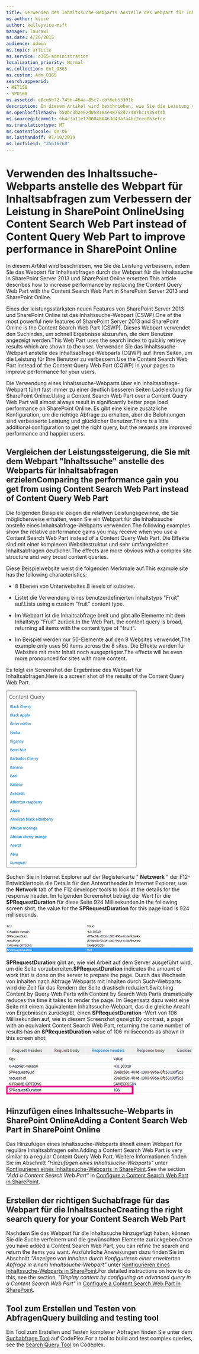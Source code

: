 ```yaml
---
title: Verwenden des Inhaltssuche-Webparts anstelle des Webpart für Inhaltsabfragen zum Verbessern der Leistung in SharePoint Online
ms.author: kvice
author: kelleyvice-msft
manager: laurawi
ms.date: 4/20/2015
audience: Admin
ms.topic: article
ms.service: o365-administration
localization_priority: Normal
ms.collection: Ent_O365
ms.custom: Adm_O365
search.appverid:
- MET150
- SPO160
ms.assetid: e8ce6b72-745b-464a-85c7-cbf6eb53391b
description: In diesem Artikel wird beschrieben, wie Sie die Leistung verbessern, indem Sie das Webpart für Inhaltsabfragen durch das Webpart für die Inhaltssuche in SharePoint Server 2013 und SharePoint Online ersetzen.
ms.openlocfilehash: b50bc3b2e62d058384e48752d77407bc19354f4b
ms.sourcegitcommit: 6b4c3a11ef7000480463d43a7a4bc2ced063efce
ms.translationtype: MT
ms.contentlocale: de-DE
ms.lasthandoff: 07/10/2019
ms.locfileid: "35616768"
---
```

# <a name="using-content-search-web-part-instead-of-content-query-web-part-to-improve-performance-in-sharepoint-online"></a><span data-ttu-id="716ea-103">Verwenden des Inhaltssuche-Webparts anstelle des Webpart für Inhaltsabfragen zum Verbessern der Leistung in SharePoint Online</span><span class="sxs-lookup"><span data-stu-id="716ea-103">Using Content Search Web Part instead of Content Query Web Part to improve performance in SharePoint Online</span></span>

<span data-ttu-id="716ea-104">In diesem Artikel wird beschrieben, wie Sie die Leistung verbessern, indem Sie das Webpart für Inhaltsabfragen durch das Webpart für die Inhaltssuche in SharePoint Server 2013 und SharePoint Online ersetzen.</span><span class="sxs-lookup"><span data-stu-id="716ea-104">This article describes how to increase performance by replacing the Content Query Web Part with the Content Search Web Part in SharePoint Server 2013 and SharePoint Online.</span></span>
  
<span data-ttu-id="716ea-105">Eines der leistungsstärksten neuen Features von SharePoint Server 2013 und SharePoint Online ist das Inhaltssuche-Webpart (CSWP).</span><span class="sxs-lookup"><span data-stu-id="716ea-105">One of the most powerful new features of SharePoint Server 2013 and SharePoint Online is the Content Search Web Part (CSWP).</span></span> <span data-ttu-id="716ea-106">Dieses Webpart verwendet den Suchindex, um schnell Ergebnisse abzurufen, die dem Benutzer angezeigt werden.</span><span class="sxs-lookup"><span data-stu-id="716ea-106">This Web Part uses the search index to quickly retrieve results which are shown to the user.</span></span> <span data-ttu-id="716ea-107">Verwenden Sie das Inhaltssuche-Webpart anstelle des Inhaltsabfrage-Webparts (CQWP) auf Ihren Seiten, um die Leistung für Ihre Benutzer zu verbessern.</span><span class="sxs-lookup"><span data-stu-id="716ea-107">Use the Content Search Web Part instead of the Content Query Web Part (CQWP) in your pages to improve performance for your users.</span></span>
  
<span data-ttu-id="716ea-108">Die Verwendung eines Inhaltssuche-Webparts über ein Inhaltsabfrage-Webpart führt fast immer zu einer deutlich besseren Seiten Ladeleistung für SharePoint Online.</span><span class="sxs-lookup"><span data-stu-id="716ea-108">Using a Content Search Web Part over a Content Query Web Part will almost always result in significantly better page load performance on SharePoint Online.</span></span> <span data-ttu-id="716ea-109">Es gibt eine kleine zusätzliche Konfiguration, um die richtige Abfrage zu erhalten, aber die Belohnungen sind verbesserte Leistung und glücklicher Benutzer.</span><span class="sxs-lookup"><span data-stu-id="716ea-109">There is a little additional configuration to get the right query, but the rewards are improved performance and happier users.</span></span>
  
## <a name="comparing-the-performance-gain-you-get-from-using-content-search-web-part-instead-of-content-query-web-part"></a><span data-ttu-id="716ea-110">Vergleichen der Leistungssteigerung, die Sie mit dem Webpart "Inhaltssuche" anstelle des Webparts für Inhaltsabfragen erzielen</span><span class="sxs-lookup"><span data-stu-id="716ea-110">Comparing the performance gain you get from using Content Search Web Part instead of Content Query Web Part</span></span>

<span data-ttu-id="716ea-111">Die folgenden Beispiele zeigen die relativen Leistungsgewinne, die Sie möglicherweise erhalten, wenn Sie ein Webpart für die Inhaltssuche anstelle eines Inhaltsabfrage-Webparts verwenden.</span><span class="sxs-lookup"><span data-stu-id="716ea-111">The following examples show the relative performance gains you may receive when you use a Content Search Web Part instead of a Content Query Web Part.</span></span> <span data-ttu-id="716ea-112">Die Effekte sind mit einer komplexen Websitestruktur und sehr umfangreichen Inhaltsabfragen deutlicher.</span><span class="sxs-lookup"><span data-stu-id="716ea-112">The effects are more obvious with a complex site structure and very broad content queries.</span></span>
  
<span data-ttu-id="716ea-113">Diese Beispielwebsite weist die folgenden Merkmale auf:</span><span class="sxs-lookup"><span data-stu-id="716ea-113">This example site has the following characteristics:</span></span>
  
- <span data-ttu-id="716ea-114">8 Ebenen von Unterwebsites.</span><span class="sxs-lookup"><span data-stu-id="716ea-114">8 levels of subsites.</span></span>
    
- <span data-ttu-id="716ea-115">Listet die Verwendung eines benutzerdefinierten Inhaltstyps "Fruit" auf.</span><span class="sxs-lookup"><span data-stu-id="716ea-115">Lists using a custom "fruit" content type.</span></span>
    
- <span data-ttu-id="716ea-116">Im Webpart ist die Inhaltsabfrage breit und gibt alle Elemente mit dem Inhaltstyp "Fruit" zurück.</span><span class="sxs-lookup"><span data-stu-id="716ea-116">In the Web Part, the content query is broad, returning all items with the content type of "fruit".</span></span>
    
- <span data-ttu-id="716ea-117">Im Beispiel werden nur 50-Elemente auf den 8 Websites verwendet.</span><span class="sxs-lookup"><span data-stu-id="716ea-117">The example only uses 50 items across the 8 sites.</span></span> <span data-ttu-id="716ea-118">Die Effekte werden für Websites mit mehr Inhalt noch ausgeprägter.</span><span class="sxs-lookup"><span data-stu-id="716ea-118">The effects will be even more pronounced for sites with more content.</span></span>
    
<span data-ttu-id="716ea-119">Es folgt ein Screenshot der Ergebnisse des Webpart für Inhaltsabfragen.</span><span class="sxs-lookup"><span data-stu-id="716ea-119">Here is a screen shot of the results of the Content Query Web Part.</span></span>
  
![Grafik mit Inhaltsabfrage für WebPart](media/b3d41f20-dfe5-46ed-9c0a-31057e82de33.png)
  
<span data-ttu-id="716ea-121">Suchen Sie in Internet Explorer auf der Registerkarte " **Netzwerk** " der F12-Entwicklertools die Details für den Antwortheader.</span><span class="sxs-lookup"><span data-stu-id="716ea-121">In Internet Explorer, use the **Network** tab of the F12 developer tools to look at the details for the response header.</span></span> <span data-ttu-id="716ea-122">Im folgenden Screenshot beträgt der Wert für die **SPRequestDuration** für diese Seite 924 Millisekunden.</span><span class="sxs-lookup"><span data-stu-id="716ea-122">In the following screen shot, the value for the **SPRequestDuration** for this page load is 924 milliseconds.</span></span> 
  
![Screenshot mit Anforderungsdauer von 924](media/343571f2-a249-4de2-bc11-2cee93498aea.png)
  
 <span data-ttu-id="716ea-124">**SPRequestDuration** gibt an, wie viel Arbeit auf dem Server ausgeführt wird, um die Seite vorzubereiten.</span><span class="sxs-lookup"><span data-stu-id="716ea-124">**SPRequestDuration** indicates the amount of work that is done on the server to prepare the page.</span></span> <span data-ttu-id="716ea-125">Durch das Wechseln von Inhalten nach Abfrage Webparts mit Inhalten durch Such-Webparts wird die Zeit für das Rendern der Seite drastisch reduziert.</span><span class="sxs-lookup"><span data-stu-id="716ea-125">Switching Content by Query Web Parts with Content by Search Web Parts dramatically reduces the time it takes to render the page.</span></span> <span data-ttu-id="716ea-126">Im Gegensatz dazu weist eine Seite mit einem äquivalenten Inhaltssuche-Webpart, das die gleiche Anzahl von Ergebnissen zurückgibt, einen **SPRequestDuration** -Wert von 106 Millisekunden auf, wie in diesem Screenshot gezeigt:</span><span class="sxs-lookup"><span data-stu-id="716ea-126">By contrast, a page with an equivalent Content Search Web Part, returning the same number of results has an **SPRequestDuration** value of 106 milliseconds as shown in this screen shot:</span></span> 
  
![Screenshot mit Anforderungsdauer von 106](media/b46387ac-660d-4e5e-a11c-cc430e912962.png)
  
## <a name="adding-a-content-search-web-part-in-sharepoint-online"></a><span data-ttu-id="716ea-128">Hinzufügen eines Inhaltssuche-Webparts in SharePoint Online</span><span class="sxs-lookup"><span data-stu-id="716ea-128">Adding a Content Search Web Part in SharePoint Online</span></span>

<span data-ttu-id="716ea-129">Das Hinzufügen eines Inhaltssuche-Webparts ähnelt einem Webpart für reguläre Inhaltsabfragen sehr.</span><span class="sxs-lookup"><span data-stu-id="716ea-129">Adding a Content Search Web Part is very similar to a regular Content Query Web Part.</span></span> <span data-ttu-id="716ea-130">Weitere Informationen finden Sie im Abschnitt *"Hinzufügen eines Inhaltssuche-Webparts"* unter [Konfigurieren eines Inhaltssuche-Webparts in SharePoint](https://support.office.com/article/Configure-a-Content-Search-Web-Part-in-SharePoint-0dc16de1-dbe4-462b-babb-bf8338c36c9a).</span><span class="sxs-lookup"><span data-stu-id="716ea-130">See the section  *"Add a Content Search Web Part"*  in [Configure a Content Search Web Part in SharePoint](https://support.office.com/article/Configure-a-Content-Search-Web-Part-in-SharePoint-0dc16de1-dbe4-462b-babb-bf8338c36c9a).</span></span>
  
## <a name="creating-the-right-search-query-for-your-content-search-web-part"></a><span data-ttu-id="716ea-131">Erstellen der richtigen Suchabfrage für das Webpart für die Inhaltssuche</span><span class="sxs-lookup"><span data-stu-id="716ea-131">Creating the right search query for your Content Search Web Part</span></span>

<span data-ttu-id="716ea-132">Nachdem Sie das Webpart für die Inhaltssuche hinzugefügt haben, können Sie die Suche verfeinern und die gewünschten Elemente zurückgeben.</span><span class="sxs-lookup"><span data-stu-id="716ea-132">Once you have added a Content Search Web Part, you can refine the search and return the items you want.</span></span> <span data-ttu-id="716ea-133">Ausführliche Anweisungen dazu finden Sie im Abschnitt *"Anzeigen von Inhalten durch Konfigurieren einer erweiterten Abfrage in einem Inhaltssuche-Webpart"* unter [Konfigurieren eines Inhaltssuche-Webparts in SharePoint](https://support.office.com/article/Configure-a-Content-Search-Web-Part-in-SharePoint-0dc16de1-dbe4-462b-babb-bf8338c36c9a).</span><span class="sxs-lookup"><span data-stu-id="716ea-133">For detailed instructions on how to do this, see the section,  *"Display content by configuring an advanced query in a Content Search Web Part"*  in [Configure a Content Search Web Part in SharePoint](https://support.office.com/article/Configure-a-Content-Search-Web-Part-in-SharePoint-0dc16de1-dbe4-462b-babb-bf8338c36c9a).</span></span>
  
## <a name="query-building-and-testing-tool"></a><span data-ttu-id="716ea-134">Tool zum Erstellen und Testen von Abfragen</span><span class="sxs-lookup"><span data-stu-id="716ea-134">Query building and testing tool</span></span>

<span data-ttu-id="716ea-135">Ein Tool zum Erstellen und Testen komplexer Abfragen finden Sie unter dem [Suchabfrage Tool](https://sp2013searchtool.codeplex.com/) auf CodePlex.</span><span class="sxs-lookup"><span data-stu-id="716ea-135">For a tool to build and test complex queries, see the [Search Query Tool](https://sp2013searchtool.codeplex.com/) on Codeplex.</span></span> 
  

